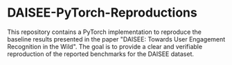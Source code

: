 # DAISEE-PyTorch-Reproductions
This repository contains a PyTorch implementation to reproduce the baseline results presented in the paper "DAISEE: Towards User Engagement Recognition in the Wild". The goal is to provide a clear and verifiable reproduction of the reported benchmarks for the DAISEE dataset.
